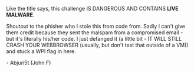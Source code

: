 Like the title says, this challenge IS DANGEROUS AND CONTAINS **LIVE MALWARE**.

Shoutout to the phisher who I stole this from code from. Sadly I can't give them credit because they sent the malspam from a compromised email - but it's literally his/her code. I just defanged it (a little bit - IT WILL STILL CRASH YOUR WEBBROWSER (usually, but don't test that outside of a VM)) and stuck a WPI flag in here.

 \- Abjuri5t (John F)
